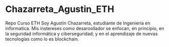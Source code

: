# Chazarreta_Agustin_ETH
Repo Curso ETH
Soy Agustín Chazarreta, estudiante de Ingeniería en informatica. Mis instereses como desaroollador se enfocan, en principio, en la seguridad informática y ciberseguridad; y en el aprendizaje de nuevas tecnologías como lo es blockchain.
